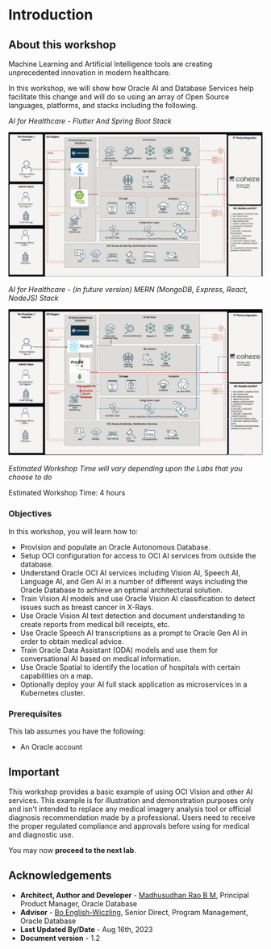 # Introduction

## About this workshop

Machine Learning and Artificial Intelligence tools are creating unprecedented innovation in modern healthcare. 

In this workshop, we will show how Oracle AI and Database Services help facilitate this change and will do so using an array of Open Source languages, platforms, and stacks including the following.

*AI for Healthcare - Flutter And Spring Boot Stack*

![FlutterSpringBootArchitecture](images/OracleHealthAI-FlutterSpringBootStack.png " ")


*AI for Healthcare - (in future version) MERN (MongoDB, Express, React, NodeJS) Stack*

![MERNArchitecture](images/OracleHealthAI-MERNStack.png " ")


*Estimated Workshop Time will vary depending upon the Labs that you choose to do*

Estimated Workshop Time: 4 hours

### Objectives

In this workshop, you will learn how to:
* Provision and populate an Oracle Autonomous Database.
* Setup OCI configuration for access to OCI AI services from outside the database.
* Understand Oracle OCI AI services including Vision AI, Speech AI, Language AI, and Gen AI in a number of different ways including the Oracle Database to achieve an optimal architectural solution.
* Train Vision AI models and use Oracle Vision AI classification to detect issues such as breast cancer in X-Rays.
* Use Oracle Vision AI text detection and document understanding to create reports from medical bill receipts, etc.
* Use Oracle Speech AI transcriptions as a prompt to Oracle Gen AI in order to obtain medical advice.
* Train Oracle Data Assistant (ODA) models and use them for conversational AI based on medical information.
* Use Oracle Spatial to identify the location of hospitals with certain capabilities on a map.
* Optionally deploy your AI full stack application as microservices in a Kubernetes cluster.

### Prerequisites 
 
This lab assumes you have the following:

* An Oracle account

## Important

This workshop provides a basic example of using OCI Vision and other AI services. This example is for illustration and demonstration purposes only and isn't intended to replace any medical imagery analysis tool or official diagnosis recommendation made by a professional. Users need to receive the proper regulated compliance and approvals before using for medical and diagnostic use.

You may now **proceed to the next lab**.
    
## Acknowledgements

* **Architect, Author and Developer** - [Madhusudhan Rao B M](https://www.linkedin.com/in/madhusudhanraobm/), Principal Product Manager, Oracle Database
* **Advisor** - [Bo English-Wiczling](https://www.linkedin.com/in/boenglish/), Senior Direct, Program Management, Oracle Database 
* **Last Updated By/Date** - Aug 16th, 2023
* **Document version** - 1.2